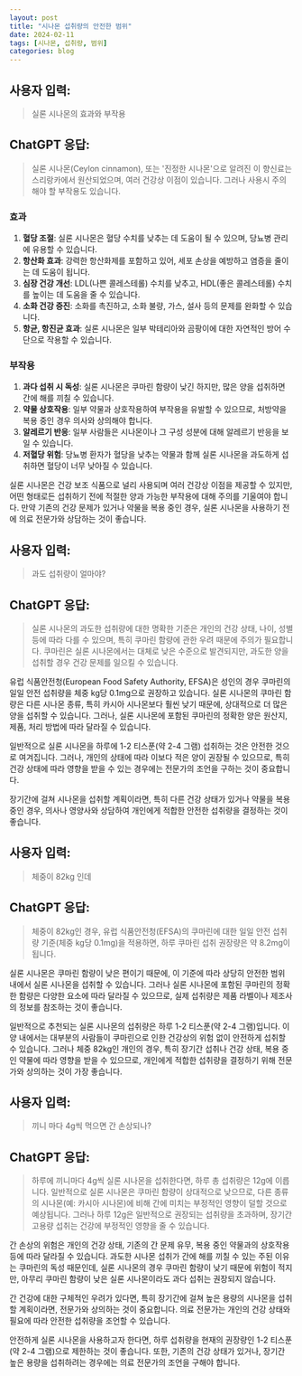 ```yaml
---
layout: post
title: "시나몬 섭취량의 안전한 범위"
date: 2024-02-11
tags: [시나몬, 섭취량, 범위]
categories: blog
---
```


## 사용자 입력:
> 실론 시나몬의 효과와 부작용

## ChatGPT 응답:
> 실론 시나몬(Ceylon cinnamon), 또는 '진정한 시나몬'으로 알려진 이 향신료는 스리랑카에서 원산되었으며, 여러 건강상 이점이 있습니다. 그러나 사용시 주의해야 할 부작용도 있습니다.

### 효과

1. **혈당 조절**: 실론 시나몬은 혈당 수치를 낮추는 데 도움이 될 수 있으며, 당뇨병 관리에 유용할 수 있습니다.
2. **항산화 효과**: 강력한 항산화제를 포함하고 있어, 세포 손상을 예방하고 염증을 줄이는 데 도움이 됩니다.
3. **심장 건강 개선**: LDL(나쁜 콜레스테롤) 수치를 낮추고, HDL(좋은 콜레스테롤) 수치를 높이는 데 도움을 줄 수 있습니다.
4. **소화 건강 증진**: 소화를 촉진하고, 소화 불량, 가스, 설사 등의 문제를 완화할 수 있습니다.
5. **항균, 항진균 효과**: 실론 시나몬은 일부 박테리아와 곰팡이에 대한 자연적인 방어 수단으로 작용할 수 있습니다.

### 부작용

1. **과다 섭취 시 독성**: 실론 시나몬은 쿠마린 함량이 낮긴 하지만, 많은 양을 섭취하면 간에 해를 끼칠 수 있습니다.
2. **약물 상호작용**: 일부 약물과 상호작용하여 부작용을 유발할 수 있으므로, 처방약을 복용 중인 경우 의사와 상의해야 합니다.
3. **알레르기 반응**: 일부 사람들은 시나몬이나 그 구성 성분에 대해 알레르기 반응을 보일 수 있습니다.
4. **저혈당 위험**: 당뇨병 환자가 혈당을 낮추는 약물과 함께 실론 시나몬을 과도하게 섭취하면 혈당이 너무 낮아질 수 있습니다.

실론 시나몬은 건강 보조 식품으로 널리 사용되며 여러 건강상 이점을 제공할 수 있지만, 어떤 형태로든 섭취하기 전에 적절한 양과 가능한 부작용에 대해 주의를 기울여야 합니다. 만약 기존의 건강 문제가 있거나 약물을 복용 중인 경우, 실론 시나몬을 사용하기 전에 의료 전문가와 상담하는 것이 좋습니다.

## 사용자 입력:
> 과도 섭취량이 얼마야?

## ChatGPT 응답:
> 실론 시나몬의 과도한 섭취량에 대한 명확한 기준은 개인의 건강 상태, 나이, 성별 등에 따라 다를 수 있으며, 특히 쿠마린 함량에 관한 우려 때문에 주의가 필요합니다. 쿠마린은 실론 시나몬에서는 대체로 낮은 수준으로 발견되지만, 과도한 양을 섭취할 경우 건강 문제를 일으킬 수 있습니다.

유럽 식품안전청(European Food Safety Authority, EFSA)은 성인의 경우 쿠마린의 일일 안전 섭취량을 체중 kg당 0.1mg으로 권장하고 있습니다. 실론 시나몬의 쿠마린 함량은 다른 시나몬 종류, 특히 카시아 시나몬보다 훨씬 낮기 때문에, 상대적으로 더 많은 양을 섭취할 수 있습니다. 그러나, 실론 시나몬에 포함된 쿠마린의 정확한 양은 원산지, 제품, 처리 방법에 따라 달라질 수 있습니다.

일반적으로 실론 시나몬을 하루에 1-2 티스푼(약 2-4 그램) 섭취하는 것은 안전한 것으로 여겨집니다. 그러나, 개인의 상태에 따라 이보다 적은 양이 권장될 수 있으므로, 특히 건강 상태에 따라 영향을 받을 수 있는 경우에는 전문가의 조언을 구하는 것이 중요합니다.

장기간에 걸쳐 시나몬을 섭취할 계획이라면, 특히 다른 건강 상태가 있거나 약물을 복용 중인 경우, 의사나 영양사와 상담하여 개인에게 적합한 안전한 섭취량을 결정하는 것이 좋습니다.

## 사용자 입력:
> 체중이 82kg 인데

## ChatGPT 응답:
> 체중이 82kg인 경우, 유럽 식품안전청(EFSA)의 쿠마린에 대한 일일 안전 섭취량 기준(체중 kg당 0.1mg)을 적용하면, 하루 쿠마린 섭취 권장량은 약 8.2mg이 됩니다.

실론 시나몬은 쿠마린 함량이 낮은 편이기 때문에, 이 기준에 따라 상당히 안전한 범위 내에서 실론 시나몬을 섭취할 수 있습니다. 그러나 실론 시나몬에 포함된 쿠마린의 정확한 함량은 다양한 요소에 따라 달라질 수 있으므로, 실제 섭취량은 제품 라벨이나 제조사의 정보를 참조하는 것이 좋습니다.

일반적으로 추천되는 실론 시나몬의 섭취량은 하루 1-2 티스푼(약 2-4 그램)입니다. 이 양 내에서는 대부분의 사람들이 쿠마린으로 인한 건강상의 위험 없이 안전하게 섭취할 수 있습니다. 그러나 체중 82kg인 개인의 경우, 특히 장기간 섭취나 건강 상태, 복용 중인 약물에 따라 영향을 받을 수 있으므로, 개인에게 적합한 섭취량을 결정하기 위해 전문가와 상의하는 것이 가장 좋습니다.

## 사용자 입력:
> 끼니 마다 4g씩 먹으면 간 손상되나?

## ChatGPT 응답:
> 하루에 끼니마다 4g씩 실론 시나몬을 섭취한다면, 하루 총 섭취량은 12g에 이릅니다. 일반적으로 실론 시나몬은 쿠마린 함량이 상대적으로 낮으므로, 다른 종류의 시나몬(예: 카시아 시나몬)에 비해 간에 미치는 부정적인 영향이 덜할 것으로 예상됩니다. 그러나 하루 12g은 일반적으로 권장되는 섭취량을 초과하며, 장기간 고용량 섭취는 건강에 부정적인 영향을 줄 수 있습니다.

간 손상의 위험은 개인의 건강 상태, 기존의 간 문제 유무, 복용 중인 약물과의 상호작용 등에 따라 달라질 수 있습니다. 과도한 시나몬 섭취가 간에 해를 끼칠 수 있는 주된 이유는 쿠마린의 독성 때문인데, 실론 시나몬의 경우 쿠마린 함량이 낮기 때문에 위험이 적지만, 아무리 쿠마린 함량이 낮은 실론 시나몬이라도 과다 섭취는 권장되지 않습니다.

간 건강에 대한 구체적인 우려가 있다면, 특히 장기간에 걸쳐 높은 용량의 시나몬을 섭취할 계획이라면, 전문가와 상의하는 것이 중요합니다. 의료 전문가는 개인의 건강 상태와 필요에 따라 안전한 섭취량을 조언할 수 있습니다.

안전하게 실론 시나몬을 사용하고자 한다면, 하루 섭취량을 현재의 권장량인 1-2 티스푼(약 2-4 그램)으로 제한하는 것이 좋습니다. 또한, 기존의 건강 상태가 있거나, 장기간 높은 용량을 섭취하려는 경우에는 의료 전문가의 조언을 구해야 합니다.

